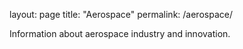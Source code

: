 layout: page
title: "Aerospace"
permalink: /aerospace/

Information about aerospace industry and innovation.
